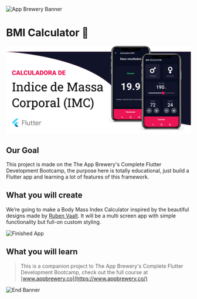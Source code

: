 ![App Brewery Banner](https://github.com/londonappbrewery/Images/blob/master/AppBreweryBanner.png)


# BMI Calculator 💪
![Covering](./preview.png)

## Our Goal

This project is made on the The App Brewery's Complete Flutter Development Bootcamp, the purpose here is totally educational,
just build a Flutter app and learning a lot of features of this framework. 

## What you will create

We’re going to make a Body Mass Index Calculator inspired by the beautiful designs made by [Ruben Vaalt](https://dribbble.com/shots/4585382-Simple-BMI-Calculator). It will be a multi screen app with simple functionality but full-on custom styling. 

![Finished App](https://github.com/londonappbrewery/Images/blob/master/bmi-calc-demo.gif)

## What you will learn


>This is a companion project to The App Brewery's Complete Flutter Development Bootcamp, check out the full course at [www.appbrewery.co](https://www.appbrewery.co/)

![End Banner](https://github.com/londonappbrewery/Images/blob/master/readme-end-banner.png)
